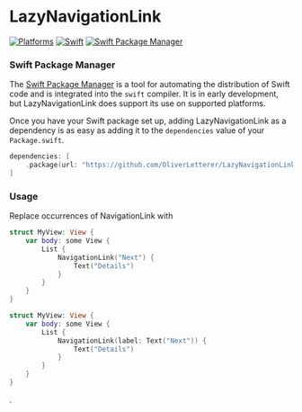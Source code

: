 # LazyNavigationLink

[![Platforms](https://img.shields.io/badge/Platforms-macOS_iOS_tvOS_watchOS-green?style=flat-square)](https://img.shields.io/badge/Platforms-macOS_iOS_tvOS_watchOS-green?style=flat-square)
[![Swift](https://img.shields.io/badge/Swift-5.5-green?style=flat-square)](https://img.shields.io/badge/Swift-5.5-green?style=flat-square)
[![Swift Package Manager](https://img.shields.io/badge/Swift_Package_Manager-compatible-critical?style=flat-square)](https://img.shields.io/badge/Swift_Package_Manager-compatible-critical?style=flat-square)

### Swift Package Manager

The [Swift Package Manager](https://swift.org/package-manager/) is a tool for automating the distribution of Swift code and is integrated into the `swift` compiler. It is in early development, but LazyNavigationLink does support its use on supported platforms.

Once you have your Swift package set up, adding LazyNavigationLink as a dependency is as easy as adding it to the `dependencies` value of your `Package.swift`.

```swift
dependencies: [
    .package(url: "https://github.com/OliverLetterer/LazyNavigationLink.git", .upToNextMajor(from: "0.1.0"))
]
```

### Usage

Replace occurrences of NavigationLink with

```swift
struct MyView: View {
    var body: some View {
        List {
            NavigationLink("Next") {
                Text("Details")
            }
        }
    }
}

struct MyView: View {
    var body: some View {
        List {
            NavigationLink(label: Text("Next")) {
                Text("Details")
            }
        }
    }
}
```
.
